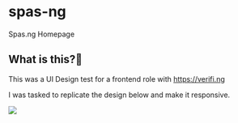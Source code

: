 # spas-ng

Spas.ng Homepage 

## What is this?🤔

This was a UI Design test for a frontend role with https://verifi.ng

I was tasked to replicate the design below and make it responsive.

![](https://res.cloudinary.com/adinell/image/upload/v1561326819/Desktop_HD.jpg)
